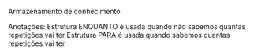 Armazenamento de conhecimento 

Anotações:
Estrutura ENQUANTO é usada quando não sabemos quantas repetições vai ter
Estrutura PARA é usada quando sabemos quantas repetições vai ter
